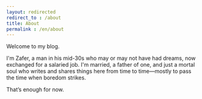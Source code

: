 ```yaml
---           
layout: redirected
redirect_to : /about
title: About
permalink : /en/about
---
```

Welcome to my blog.

I'm Zafer, a man in his mid-30s who may or may not have had dreams, now exchanged for a salaried job. I'm married, a father of one, and just a mortal soul who writes and shares things here from time to time—mostly to pass the time when boredom strikes.

That’s enough for now.



